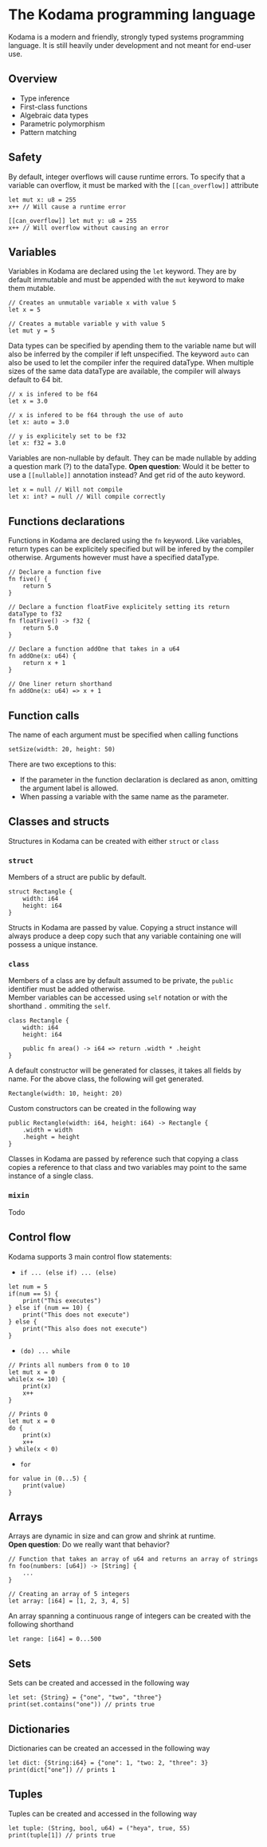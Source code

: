 # The Kodama programming language
Kodama is a modern and friendly, strongly typed systems programming language.
It is still heavily under development and not meant for end-user use.

## Overview
- Type inference
- First-class functions
- Algebraic data types
- Parametric polymorphism
- Pattern matching

## Safety
By default, integer overflows will cause runtime errors. To specify that a variable can overflow, it must be marked with the `[[can_overflow]]` attribute
```
let mut x: u8 = 255
x++ // Will cause a runtime error

[[can_overflow]] let mut y: u8 = 255
x++ // Will overflow without causing an error
```

## Variables
Variables in Kodama are declared using the `let` keyword. They are by default immutable and must be appended with the `mut` keyword to make them mutable.

```
// Creates an unmutable variable x with value 5
let x = 5

// Creates a mutable variable y with value 5
let mut y = 5
```

Data types can be specified by apending them to the variable name but will also be inferred by the compiler if left unspecified. 
The keyword `auto` can also be used to let the compiler infer the required dataType.
When multiple sizes of the same data dataType are available, the compiler will always default to 64 bit.
```
// x is infered to be f64
let x = 3.0

// x is infered to be f64 through the use of auto
let x: auto = 3.0

// y is explicitely set to be f32
let x: f32 = 3.0
```

Variables are non-nullable by default. They can be made nullable by adding a question mark (?) to the dataType.
**Open question**: Would it be better to use a `[[nullable]]` annotation instead? And get rid of the auto keyword.
```
let x = null // Will not compile
let x: int? = null // Will compile correctly
```

## Functions declarations
Functions in Kodama are declared using the `fn` keyword. Like variables, return types can be explicitely specified but will be infered by the compiler otherwise. Arguments however must have a specified dataType.
```
// Declare a function five
fn five() {
    return 5
}

// Declare a function floatFive explicitely setting its return dataType to f32
fn floatFive() -> f32 {
    return 5.0
}

// Declare a function addOne that takes in a u64
fn addOne(x: u64) {
    return x + 1
}

// One liner return shorthand
fn addOne(x: u64) => x + 1
```

## Function calls
The name of each argument must be specified when calling functions
```
setSize(width: 20, height: 50)
```
There are two exceptions to this:
- If the parameter in the function declaration is declared as anon, omitting the argument label is allowed.
- When passing a variable with the same name as the parameter.

## Classes and structs
Structures in Kodama can be created with either `struct` or `class`

### `struct`
Members of a struct are public by default.
```
struct Rectangle {
    width: i64
    height: i64
}
```
Structs in Kodama are passed by value. Copying a struct instance will always produce a deep copy such that any variable containing one will possess a unique instance.

### `class`
Members of a class are by default assumed to be private, the `public` identifier must be added otherwise. \
Member variables can be accessed using `self` notation or with the shorthand `.` ommiting the `self`.
```
class Rectangle {
    width: i64
    height: i64

    public fn area() -> i64 => return .width * .height
}
```

A default constructor will be generated for classes, it takes all fields by name. For the above class, the following will get generated.
```
Rectangle(width: 10, height: 20)
```
Custom constructors can be created in the following way
```
public Rectangle(width: i64, height: i64) -> Rectangle {
    .width = width
    .height = height
}
```

Classes in Kodama are passed by reference such that copying a class copies a reference to that class and two variables may point to the same instance of a single class.


### `mixin`
Todo

## Control flow
Kodama supports 3 main control flow statements:

- `if ... (else if) ... (else)`
```
let num = 5
if(num == 5) {
    print("This executes")
} else if (num == 10) {
    print("This does not execute")
} else {
    print("This also does not execute")
}
```

- `(do) ... while`
```
// Prints all numbers from 0 to 10
let mut x = 0
while(x <= 10) {
    print(x)
    x++
}

// Prints 0
let mut x = 0
do {
    print(x)
    x++
} while(x < 0)
```

- `for`
```
for value in (0...5) {
    print(value)
}
```

## Arrays
Arrays are dynamic in size and can grow and shrink at runtime. \
**Open question**: Do we really want that behavior?

```
// Function that takes an array of u64 and returns an array of strings
fn foo(numbers: [u64]) -> [String] {
    ...
}

// Creating an array of 5 integers
let array: [i64] = [1, 2, 3, 4, 5] 
```
An array spanning a continuous range of integers can be created with the following shorthand
```
let range: [i64] = 0...500
```

## Sets
Sets can be created and accessed in the following way
```
let set: {String} = {"one", "two", "three"}
print(set.contains("one")) // prints true
```

## Dictionaries
Dictionaries can be created an accessed in the following way

```
let dict: {String:i64} = {"one": 1, "two: 2, "three": 3}
print(dict["one"]) // prints 1
```

## Tuples
Tuples can be created and accessed in the following way
```
let tuple: (String, bool, u64) = ("heya", true, 55)
print(tuple[1]) // prints true
```
